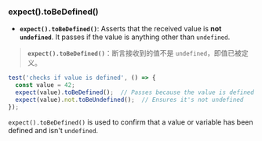 ### expect().toBeDefined()

- **`expect().toBeDefined()`**: Asserts that the received value is **not `undefined`**. It passes if the value is anything other than `undefined`.

> **`expect().toBeDefined()`**：断言接收到的值不是 `undefined`，即值已被定义。

```js
test('checks if value is defined', () => {
  const value = 42;
  expect(value).toBeDefined();  // Passes because the value is defined
  expect(value).not.toBeUndefined();  // Ensures it's not undefined
});
```

`expect().toBeDefined()` is used to confirm that a value or variable has been defined and isn't `undefined`.